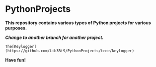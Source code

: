 # PythonProjects
**This repository contains various types of Python projects for various purposes.**

***Change to another branch for another project.***
    
    The[Keylogger](https://github.com/Lib3Rt9/PythonProjects/tree/keylogger)

**Have fun!**
